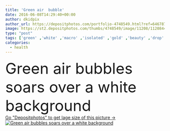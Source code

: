 ```yaml
---
title: 'Green air  bubble'
date: 2016-06-08T14:29:40+00:00
author: dkidpix
author_url: https://depositphotos.com/portfolio-4748549.html?ref=64678756
image: https://st2.depositphotos.com/thumbs/4748549/image/11208/112084426/api_thumb_450.jpg?forcejpeg=true
type: "post"
tags: ['green' ,'white' ,'macro' ,'isolated' ,'gold' ,'beauty' ,'drop' ,'wet' ,'liquid' ,'abstract' ,'oil' ,'energy' ,'golden' ,'health' ,'healthy' ,'light' ,'cooking' ,'ingredient' ,'diet' ,'fruit' ,'pouring' ,'flowing' ,'blur' ,'purity' ,'bubbles' ,'mix' ,'olive' ,'vapor' ,'blend' ,'mixing' ,'fizz' ,'oxygen' ,'blurred' ,'bubble' ,'ripple' ,'fluid' ,'greek' ,'gas' ,'sparkling' ,'mixed' ,'vegan' ,'virgin' ,'olives' ,'stir' ,'dissolve' ,'shuffle' ,'dissolving' ,'olive oil' ,'oil drop' ]
categories: 
  - health
---
```

<div aling="center">
            <font size="60"> Green air bubbles soars over a white background</font>   
</div>
<div>
    <a href='https://st2.depositphotos.com/thumbs/4748549/image/11208/112084426/api_thumb_450.jpg?forcejpeg=true?ref=64678756' target=_blank > Go "Depositphotos" to get lage size of this picture ->
        <img href='https://st2.depositphotos.com/thumbs/4748549/image/11208/112084426/api_thumb_450.jpg?forcejpeg=true?ref=64678756' src='https://st2.depositphotos.com/4748549/11208/i/950/depositphotos_112084426-stock-photo-green-air-bubble.jpg?forcejpeg=true' alt='Green air bubbles soars over a white background' >
    </a>
</div>
